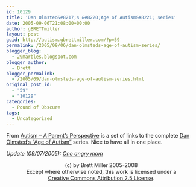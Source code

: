 ```yaml
---
id: 10129
title: 'Dan Olmsted&#8217;s &#8220;Age of Autism&#8221; series'
date: 2005-09-06T21:08:00+00:00
author: gBRETTmiller
layout: post
guid: http://autism.gbrettmiller.com/?p=59
permalink: /2005/09/06/dan-olmsteds-age-of-autism-series/
blogger_blog:
  - 29marbles.blogspot.com
blogger_author:
  - Brett
blogger_permalink:
  - /2005/09/dan-olmsteds-age-of-autism-series.html
original_post_id:
  - "59"
  - "10129"
categories:
  - Pound of Obscure
tags:
  - Uncategorized
---
```

From [Autism &#8211; A Parent&#8217;s Perspective](http://autismtalk.blogspot.com) is a set of links to the complete [Dan Olmsted&#8217;s &#8220;Age of Autism&#8221;](http://autismtalk.blogspot.com/2005/08/dan-olmsteds-age-of-autism-series.html) series. Nice to have all in one place.

_Update (09/07/2005): [One angry mom](http://www.sciencedaily.com/upi/index.php?feed=Science&article=UPI-1-20050907-10512100-bc-ageofautism.xml)_

<div class="blogger-post-footer">
  <p align="center">
    (c) by Brett Miller 2005-2008<br /> Except where otherwise noted, this work is licensed under a<br /> <a href="http://creativecommons.org/licenses/by/2.5/" rel="license">Creative Commons Attribution 2.5 License</a>.
  </p>
</div>